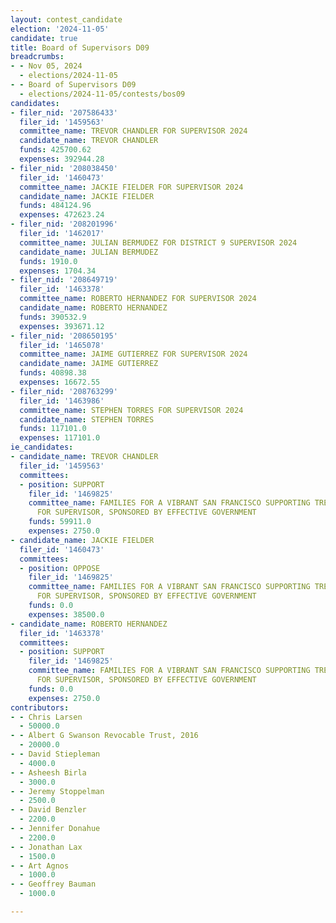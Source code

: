```yaml
---
layout: contest_candidate
election: '2024-11-05'
candidate: true
title: Board of Supervisors D09
breadcrumbs:
- - Nov 05, 2024
  - elections/2024-11-05
- - Board of Supervisors D09
  - elections/2024-11-05/contests/bos09
candidates:
- filer_nid: '207586433'
  filer_id: '1459563'
  committee_name: TREVOR CHANDLER FOR SUPERVISOR 2024
  candidate_name: TREVOR CHANDLER
  funds: 425700.62
  expenses: 392944.28
- filer_nid: '208038450'
  filer_id: '1460473'
  committee_name: JACKIE FIELDER FOR SUPERVISOR 2024
  candidate_name: JACKIE FIELDER
  funds: 484124.96
  expenses: 472623.24
- filer_nid: '208201996'
  filer_id: '1462017'
  committee_name: JULIAN BERMUDEZ FOR DISTRICT 9 SUPERVISOR 2024
  candidate_name: JULIAN BERMUDEZ
  funds: 1910.0
  expenses: 1704.34
- filer_nid: '208649719'
  filer_id: '1463378'
  committee_name: ROBERTO HERNANDEZ FOR SUPERVISOR 2024
  candidate_name: ROBERTO HERNANDEZ
  funds: 390532.9
  expenses: 393671.12
- filer_nid: '208650195'
  filer_id: '1465078'
  committee_name: JAIME GUTIERREZ FOR SUPERVISOR 2024
  candidate_name: JAIME GUTIERREZ
  funds: 40898.38
  expenses: 16672.55
- filer_nid: '208763299'
  filer_id: '1463986'
  committee_name: STEPHEN TORRES FOR SUPERVISOR 2024
  candidate_name: STEPHEN TORRES
  funds: 117101.0
  expenses: 117101.0
ie_candidates:
- candidate_name: TREVOR CHANDLER
  filer_id: '1459563'
  committees:
  - position: SUPPORT
    filer_id: '1469825'
    committee_name: FAMILIES FOR A VIBRANT SAN FRANCISCO SUPPORTING TREVOR CHANDLER
      FOR SUPERVISOR, SPONSORED BY EFFECTIVE GOVERNMENT
    funds: 59911.0
    expenses: 2750.0
- candidate_name: JACKIE FIELDER
  filer_id: '1460473'
  committees:
  - position: OPPOSE
    filer_id: '1469825'
    committee_name: FAMILIES FOR A VIBRANT SAN FRANCISCO SUPPORTING TREVOR CHANDLER
      FOR SUPERVISOR, SPONSORED BY EFFECTIVE GOVERNMENT
    funds: 0.0
    expenses: 38500.0
- candidate_name: ROBERTO HERNANDEZ
  filer_id: '1463378'
  committees:
  - position: SUPPORT
    filer_id: '1469825'
    committee_name: FAMILIES FOR A VIBRANT SAN FRANCISCO SUPPORTING TREVOR CHANDLER
      FOR SUPERVISOR, SPONSORED BY EFFECTIVE GOVERNMENT
    funds: 0.0
    expenses: 2750.0
contributors:
- - Chris Larsen
  - 50000.0
- - Albert G Swanson Revocable Trust, 2016
  - 20000.0
- - David Stiepleman
  - 4000.0
- - Asheesh Birla
  - 3000.0
- - Jeremy Stoppelman
  - 2500.0
- - David Benzler
  - 2200.0
- - Jennifer Donahue
  - 2200.0
- - Jonathan Lax
  - 1500.0
- - Art Agnos
  - 1000.0
- - Geoffrey Bauman
  - 1000.0

---
```



